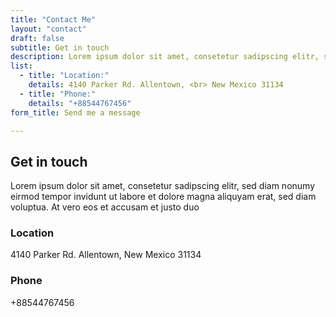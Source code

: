 ```yaml
---
title: "Contact Me"
layout: "contact"
draft: false
subtitle: Get in touch
description: Lorem ipsum dolor sit amet, consetetur sadipscing elitr, sed diam nonumy eirmod tempor invidunt ut labore et dolore magna aliquyam erat, sed diam voluptua. At vero eos et accusam et justo duo
list:
  - title: "Location:"
    details: 4140 Parker Rd. Allentown, <br> New Mexico 31134
  - title: "Phone:"
    details: "+88544767456"
form_title: Send me a message

---
```


## Get in touch

Lorem ipsum dolor sit amet, consetetur sadipscing elitr, sed diam nonumy eirmod tempor invidunt ut labore et dolore magna aliquyam erat, sed diam voluptua. At vero eos et accusam et justo duo

### Location

4140 Parker Rd. Allentown,
New Mexico 31134

### Phone

+88544767456
